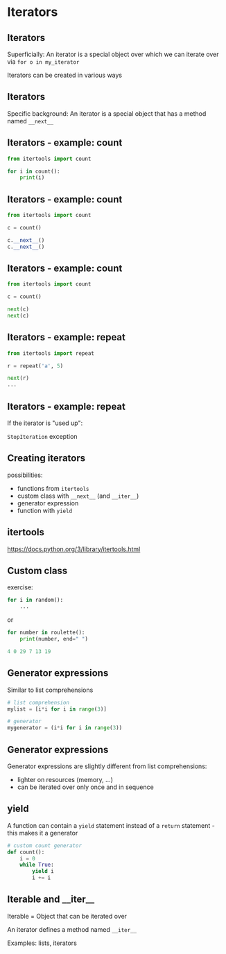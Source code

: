 # Iterators

## Iterators

Superficially: An iterator is a special object over which we can iterate over via `for o in my_iterator`

Iterators can be created in various ways

## Iterators

Specific background: An iterator is a special object that has a method named `__next__`

## Iterators - example: count

```py
from itertools import count

for i in count():
    print(i)
```

## Iterators - example: count

```py
from itertools import count

c = count()

c.__next__()
c.__next__()
```

## Iterators - example: count

```py
from itertools import count

c = count()

next(c)
next(c)
```

## Iterators - example: repeat

```py
from itertools import repeat

r = repeat('a', 5)

next(r)
...
```

## Iterators - example: repeat

If the iterator is "used up":

`StopIteration` exception

## Creating iterators

possibilities:

- functions from `itertools`
- custom class with `__next__` (and `__iter__`)
- generator expression
- function with `yield`

## itertools

https://docs.python.org/3/library/itertools.html

## Custom class

exercise:

```py
for i in random():
    ...
```

or

```py
for number in roulette():
    print(number, end=" ")

4 0 29 7 13 19
```

## Generator expressions

Similar to list comprehensions

```py
# list comprehension
mylist = [i*i for i in range(3)]

# generator
mygenerator = (i*i for i in range(3))
```

## Generator expressions

Generator expressions are slightly different from list comprehensions:

- lighter on resources (memory, ...)
- can be iterated over only once and in sequence

## yield

A function can contain a `yield` statement instead of a `return` statement - this makes it a generator

```py
# custom count generator
def count():
    i = 0
    while True:
        yield i
        i += i
```

## Iterable and \_\_iter\_\_

Iterable = Object that can be iterated over

An iterator defines a method named `__iter__`

Examples: lists, iterators
